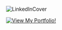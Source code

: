 ![LinkedInCover](https://github.com/ArtanBajqinca/ArtanBajqinca/assets/72929040/7b17f71d-4343-4478-82a6-3f0b9318c6cf)

[![View My Portfolio!](https://www.artanbajqinca.se/img/Logo.svg)](https://artanbajqinca.se)


